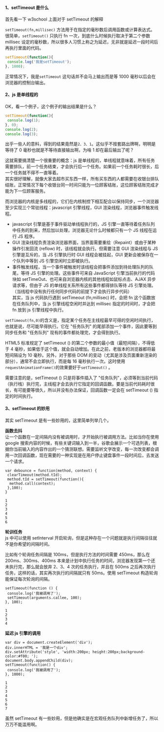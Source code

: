 #### []()[]()1、setTimeout 是什么

首先看一下 w3school 上面对于 setTimeout 的解释

`setTimeout(fn,millisec)` 方法用于在指定的毫秒数后调用函数或计算表达式。\
很简单，`setTimeout()` 只执行 fn 一次，到底什么时候执行取决于第二个参数 millisec 设定的毫秒数，所以很多人习惯上称之为延迟，无非就是延迟一段时间后再执行里面的代码。

```js
setTimeout(function(){
 console.log('我是setTimeout');
}, 1000);
```

正常情况下，我是`setTimeout` 这句话并不会马上输出而是等 1000 毫秒以后会在浏览器的控制台输出。

#### []()[]()2、js 是单线程的

OK，看一个例子，这个例子的输出结果是什么？

```js
setTimeout(function(){
 console.log(1);
}, 0);
console.log(2);
console.log(3);
```

出乎一些人的意料，得到的结果竟然是`2、3、1`。这似乎不按套路出牌啊，明明是等待了 0 毫秒也就是不等待直接输出啊，为啥 1 却在最后输出了呢？

这就需要搞清楚一个很重要的概念：js 是单线程的，单线程就意味着，所有任务需要排队，前一个任务结束，才会执行后一个任务。如果前一个任务耗时很长，后一个任务就不得不一直等着。\
其实很好理解，就像大家去超市买东西一样，所有买东西的人都需要在收银台排队结账，正常情况下每个收银台同一时间只能为一位顾客结账，这位顾客结账完成才能为下一位顾客服务。

而浏览器的内核是多线程的，它们在内核制控下相互配合以保持同步，一个浏览器至少实现三个常驻线程：javascript 引擎线程，GUI 渲染线程，浏览器事件触发线程。

* javascript 引擎是基于事件驱动单线程执行的，JS 引擎一直等待着任务队列中任务的到来，然后加以处理，浏览器无论什么时候都只有一个 JS 线程在运行 JS 程序。
* GUI 渲染线程负责渲染浏览器界面，当界面需要重绘（Repaint）或由于某种操作引发回流 (reflow) 时，该线程就会执行。但需要注意 GUI 渲染线程与 JS 引擎是互斥的，当 JS 引擎执行时 GUI 线程会被挂起，GUI 更新会被保存在一个队列中等到 JS 引擎空闲时立即被执行。
* 事件触发线程，当一个事件被触发时该线程会把事件添加到待处理队列的队尾，等待 JS 引擎的处理。这些事件可来自 JavaScript 引擎当前执行的代码块如 setTimeOut、也可来自浏览器内核的其他线程如鼠标点击、AJAX 异步请求等，但由于 JS 的单线程关系所有这些事件都得排队等待 JS 引擎处理。（当线程中没有执行任何同步代码的前提下才会执行异步代码）\
  其实，当 js 代码执行遇到 setTimeout (fn,millisec) 时，会把 fn 这个函数放在任务队列中，当 js 引擎线程空闲时并达到 millisec 指定的时间时，才会把 fn 放到 js 引擎线程中执行。

`setTimeout(fn,0)`的含义是，指定某个任务在主线程最早可得的空闲时间执行，也就是说，尽可能早得执行。它在 "任务队列" 的尾部添加一个事件，因此要等到同步任务和 "任务队列" 现有的事件都处理完，才会得到执行。

HTML5 标准规定了 setTimeout () 的第二个参数的最小值（最短间隔），不得低于 4 毫秒，如果低于这个值，就会自动增加。在此之前，老版本的浏览器都将最短间隔设为 10 毫秒。另外，对于那些 DOM 的变动（尤其是涉及页面重新渲染的部分），通常不会立即执行，而是每 16 毫秒执行一次。这时使用`requestAnimationFrame()`的效果要好于`setTimeout()` 。

需要注意的是，setTimeout () 只是将事件插入了 "任务队列"，必须等到当前代码（执行栈）执行完，主线程才会去执行它指定的回调函数。要是当前代码耗时很长，有可能要等很久，所以并没有办法保证，回调函数一定会在 setTimeout () 指定的时间执行。

#### []()[]()3、setTimeout 的妙用

其实 setTimeout 是有一些妙用的，这里简单列举几个。

**函数去抖**\
让一个函数在一定间隔内没有被调用时，才开始执行被调用方法。比如当你在使用 google 搜索内容的时候，有些关键词输入到一半，谷歌会展示一个可选列表，根据你当前输入的内容作出的一个猜测联想。需要监听文字改变，每一次改变都会调用一次回调函数，现在需要的一种实现是在用户停止键盘事件一段时间后，去发送一个请求。

```
var debounce = function(method, context) {
 clearTimeout(method.tId);
 method.tId = setTimeout(function(){
  method.call(context);
 },100);
}

1
2
3
4
5
6
```

**轮训任务**\
js 中可以使用 setInterval 开启轮询，但是这种存在一个问题就是执行间隔往往就不是你希望的间隔时间。

比如有个轮询任务间隔是 100ms，但是执行方法的时间需要 450ms，那么在 200ms、300ms、400ms 本来是计划中执行任务的时间，浏览器发现第一个还未执行完，那么就会放弃 2、3、4 次的任务执行，并且在 500ms 之后再次执行任务，这样的话，其实再次执行的间隔就只有 50ms。使用 setTimeout 构造轮询能保证每次轮询的间隔。

```
setTimeout(function () {
 console.log('我被调用了');
 setTimeout(arguments.callee, 100);
}, 100);

1
2
3
4
```

**延迟 js 引擎的调用**

```
var div = document.createElement('div');
div.innerHTML = '我是一个div';
div.setAttribute('style', 'width:200px; height:200px;background-color:#f00; ');
document.body.appendChild(div);
setTimeout(function() {
 console.log('我被调用了');
}, 1000);

1
2
3
4
5
6
7
```

虽然 setTimeout 有一些妙用，但是他确实是在宏观任务队列中新增任务了，所以万万不能滥用啊。
